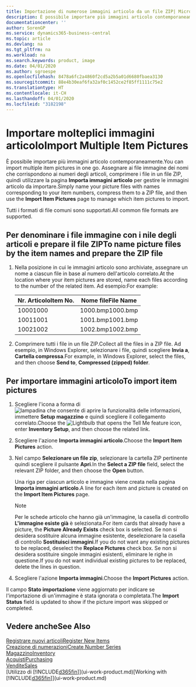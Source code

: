 ```yaml
---
title: Importazione di numerose immagini articolo da un file ZIP| Microsoft Docs
description: È possibile importare più immagini articolo contemporaneamente. Assegnare ai file immagine dei nomi che corrispondono ai numeri degli articoli, comprimere i file in un file zip, quindi utilizzare la pagina Importa immagini articolo per gestire le immagini articolo da importare.
documentationcenter: ''
author: SorenGP
ms.service: dynamics365-business-central
ms.topic: article
ms.devlang: na
ms.tgt_pltfrm: na
ms.workload: na
ms.search.keywords: product, image
ms.date: 04/01/2020
ms.author: sgroespe
ms.openlocfilehash: 8478a6fc2a4860f2cd5a2b5a01d6680fbaea3130
ms.sourcegitcommit: 88e4b30eaf6fa32af0c1452ce2f85ff1111c75e2
ms.translationtype: HT
ms.contentlocale: it-CH
ms.lasthandoff: 04/01/2020
ms.locfileid: "3182198"
---
```

# <a name="import-multiple-item-pictures"></a><span data-ttu-id="1aa77-104">Importare molteplici immagini articolo</span><span class="sxs-lookup"><span data-stu-id="1aa77-104">Import Multiple Item Pictures</span></span>
<span data-ttu-id="1aa77-105">È possibile importare più immagini articolo contemporaneamente.</span><span class="sxs-lookup"><span data-stu-id="1aa77-105">You can import multiple item pictures in one go.</span></span> <span data-ttu-id="1aa77-106">Assegnare ai file immagine dei nomi che corrispondono ai numeri degli articoli, comprimere i file in un file ZIP, quindi utilizzare la pagina **Importa immagini articolo** per gestire le immagini articolo da importare.</span><span class="sxs-lookup"><span data-stu-id="1aa77-106">Simply name your picture files with names corresponding to your item numbers, compress them to a ZIP file, and then use the **Import Item Pictures** page to manage which item pictures to import.</span></span>

<span data-ttu-id="1aa77-107">Tutti i formati di file comuni sono supportati.</span><span class="sxs-lookup"><span data-stu-id="1aa77-107">All common file formats are supported.</span></span>

## <a name="to-name-picture-files-by-the-item-names-and-prepare-the-zip-file"></a><span data-ttu-id="1aa77-108">Per denominare i file immagine con i nile degli articoli e prepare il file ZIP</span><span class="sxs-lookup"><span data-stu-id="1aa77-108">To name picture files by the item names and prepare the ZIP file</span></span>
1. <span data-ttu-id="1aa77-109">Nella posizione in cui le immagini articolo sono archiviate, assegnare un nome a ciascun file in base al numero dell'articolo correlato.</span><span class="sxs-lookup"><span data-stu-id="1aa77-109">At the location where your item pictures are stored, name each files according to the number of the related item.</span></span> <span data-ttu-id="1aa77-110">Ad esempio:</span><span class="sxs-lookup"><span data-stu-id="1aa77-110">For example:</span></span>

    |<span data-ttu-id="1aa77-111">Nr. Articolo</span><span class="sxs-lookup"><span data-stu-id="1aa77-111">Item No.</span></span>|<span data-ttu-id="1aa77-112">Nome file</span><span class="sxs-lookup"><span data-stu-id="1aa77-112">File Name</span></span>|
    |-|-|
    |<span data-ttu-id="1aa77-113">1000</span><span class="sxs-lookup"><span data-stu-id="1aa77-113">1000</span></span>|<span data-ttu-id="1aa77-114">1000.bmp</span><span class="sxs-lookup"><span data-stu-id="1aa77-114">1000.bmp</span></span>|
    |<span data-ttu-id="1aa77-115">1001</span><span class="sxs-lookup"><span data-stu-id="1aa77-115">1001</span></span>|<span data-ttu-id="1aa77-116">1001.bmp</span><span class="sxs-lookup"><span data-stu-id="1aa77-116">1001.bmp</span></span>|
    |<span data-ttu-id="1aa77-117">1002</span><span class="sxs-lookup"><span data-stu-id="1aa77-117">1002</span></span>|<span data-ttu-id="1aa77-118">1002.bmp</span><span class="sxs-lookup"><span data-stu-id="1aa77-118">1002.bmp</span></span>|

2. <span data-ttu-id="1aa77-119">Comprimere tutti i file in un file ZIP.</span><span class="sxs-lookup"><span data-stu-id="1aa77-119">Collect all the files in a ZIP file.</span></span> <span data-ttu-id="1aa77-120">Ad esempio, in Windows Explorer, selezionare i file, quindi scegliere **Invia a**, **Cartella compressa**.</span><span class="sxs-lookup"><span data-stu-id="1aa77-120">For example, in Windows Explorer, select the files, and then choose **Send to**, **Compressed (zipped) folder**.</span></span>     

## <a name="to-import-item-pictures"></a><span data-ttu-id="1aa77-121">Per importare immagini articolo</span><span class="sxs-lookup"><span data-stu-id="1aa77-121">To import item pictures</span></span>
1. <span data-ttu-id="1aa77-122">Scegliere l'icona a forma di ![lampadina che consente di aprire la funzionalità delle informazioni](media/ui-search/search_small.png "Informazioni sull'operazione che si desidera eseguire"), immettere **Setup magazzino** e quindi scegliere il collegamento correlato.</span><span class="sxs-lookup"><span data-stu-id="1aa77-122">Choose the ![Lightbulb that opens the Tell Me feature](media/ui-search/search_small.png "Tell me what you want to do") icon, enter **Inventory Setup**, and then choose the related link.</span></span>
2. <span data-ttu-id="1aa77-123">Scegliere l'azione **Importa immagini articolo**.</span><span class="sxs-lookup"><span data-stu-id="1aa77-123">Choose the **Import Item Pictures** action.</span></span>
3. <span data-ttu-id="1aa77-124">Nel campo **Selezionare un file zip**, selezionare la cartella ZIP pertinente quindi scegliere il pulsante **Apri**.</span><span class="sxs-lookup"><span data-stu-id="1aa77-124">In the **Select a ZIP file** field, select the relevant ZIP folder, and then choose the **Open** button.</span></span>

    <span data-ttu-id="1aa77-125">Una riga per ciascun articolo e immagine viene creata nella pagina **Importa immagini articolo**.</span><span class="sxs-lookup"><span data-stu-id="1aa77-125">A line for each item and picture is created on the **Import Item Pictures** page.</span></span>

    > [!NOTE]
    > <span data-ttu-id="1aa77-126">Per le schede articolo che hanno già un'immagine, la casella di controllo **L'immagine esiste già** è selezionata.</span><span class="sxs-lookup"><span data-stu-id="1aa77-126">For item cards that already have a picture, the **Picture Already Exists** check box is selected.</span></span> <span data-ttu-id="1aa77-127">Se non si desidera sostituire alcuna immagine esistente, deselezionare la casella di controllo **Sostituisci immagini**.</span><span class="sxs-lookup"><span data-stu-id="1aa77-127">If you do not want any existing pictures to be replaced, deselect the **Replace Pictures** check box.</span></span> <span data-ttu-id="1aa77-128">Se non si desidera sostituire singole immagini esistenti, eliminare le righe in questione.</span><span class="sxs-lookup"><span data-stu-id="1aa77-128">If you do not want individual existing pictures to be replaced, delete the lines in question.</span></span>

3. <span data-ttu-id="1aa77-129">Scegliere l'azione **Importa immagini**.</span><span class="sxs-lookup"><span data-stu-id="1aa77-129">Choose the **Import Pictures** action.</span></span>

<span data-ttu-id="1aa77-130">Il campo **Stato importazione** viene aggiornato per indicare se l'importazione di un'immagine è stata ignorata o completata.</span><span class="sxs-lookup"><span data-stu-id="1aa77-130">The **Import Status** field is updated to show if the picture import was skipped or completed.</span></span>       

## <a name="see-also"></a><span data-ttu-id="1aa77-131">Vedere anche</span><span class="sxs-lookup"><span data-stu-id="1aa77-131">See Also</span></span>
[<span data-ttu-id="1aa77-132">Registrare nuovi articoli</span><span class="sxs-lookup"><span data-stu-id="1aa77-132">Register New Items</span></span>](inventory-how-register-new-items.md)  
[<span data-ttu-id="1aa77-133">Creazione di numerazioni</span><span class="sxs-lookup"><span data-stu-id="1aa77-133">Create Number Series</span></span>](ui-create-number-series.md)  
[<span data-ttu-id="1aa77-134">Magazzino</span><span class="sxs-lookup"><span data-stu-id="1aa77-134">Inventory</span></span>](inventory-manage-inventory.md)  
[<span data-ttu-id="1aa77-135">Acquisti</span><span class="sxs-lookup"><span data-stu-id="1aa77-135">Purchasing</span></span>](purchasing-manage-purchasing.md)  
[<span data-ttu-id="1aa77-136">Vendite</span><span class="sxs-lookup"><span data-stu-id="1aa77-136">Sales</span></span>](sales-manage-sales.md)  
<span data-ttu-id="1aa77-137">[Utilizzo di [!INCLUDE[d365fin](includes/d365fin_md.md)]](ui-work-product.md)</span><span class="sxs-lookup"><span data-stu-id="1aa77-137">[Working with [!INCLUDE[d365fin](includes/d365fin_md.md)]](ui-work-product.md)</span></span>
